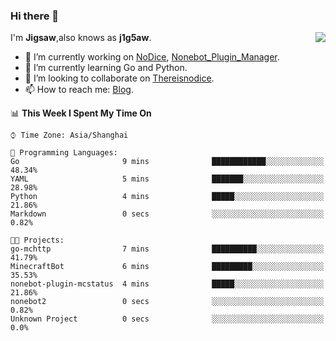 ### Hi there 👋

<a href="#">
  <img align="right" src="https://github-readme-stats.vercel.app/api?username=Jigsaw111&count_private=true&show_icons=true&title_color=80070B&text_color=B3B3B3&bg_color=212121&icon_color=80070B" />
</a>

I'm **Jigsaw**,also knows as **j1g5aw**.

- 🔭 I’m currently working on [NoDice](https://github.com/thereisnodice/nodice2), [Nonebot_Plugin_Manager](https://github.com/Jigsaw111/nonebot_plugin_manager).
- 🌱 I’m currently learning Go and Python.
- 👯 I’m looking to collaborate on [Thereisnodice](https://github.com/thereisnodice).
- 📫 How to reach me: [Blog](https://blog.maddestroyer.xyz/).

<!--START_SECTION:waka-->
📊 **This Week I Spent My Time On** 

```text
⌚︎ Time Zone: Asia/Shanghai

💬 Programming Languages: 
Go                       9 mins              ████████████░░░░░░░░░░░░░   48.34% 
YAML                     5 mins              ███████░░░░░░░░░░░░░░░░░░   28.98% 
Python                   4 mins              █████░░░░░░░░░░░░░░░░░░░░   21.86% 
Markdown                 0 secs              ░░░░░░░░░░░░░░░░░░░░░░░░░   0.82%

🐱‍💻 Projects: 
go-mchttp                7 mins              ██████████░░░░░░░░░░░░░░░   41.79% 
MinecraftBot             6 mins              █████████░░░░░░░░░░░░░░░░   35.53% 
nonebot-plugin-mcstatus  4 mins              █████░░░░░░░░░░░░░░░░░░░░   21.86% 
nonebot2                 0 secs              ░░░░░░░░░░░░░░░░░░░░░░░░░   0.82% 
Unknown Project          0 secs              ░░░░░░░░░░░░░░░░░░░░░░░░░   0.0%

```


<!--END_SECTION:waka-->

